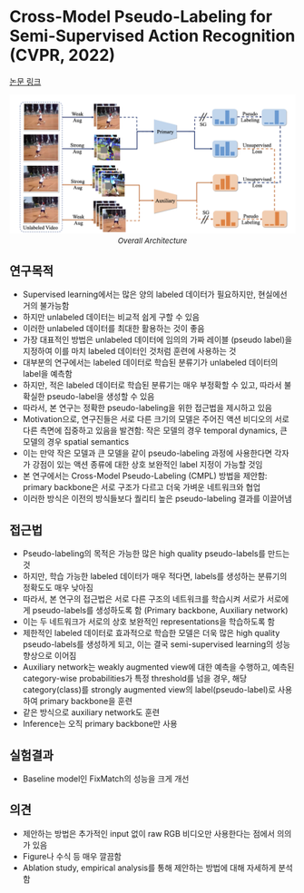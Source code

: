 # Cross-Model Pseudo-Labeling for Semi-Supervised Action Recognition (CVPR, 2022)

[논문 링크](https://openaccess.thecvf.com/content/CVPR2022/html/Xu_Cross-Model_Pseudo-Labeling_for_Semi-Supervised_Action_Recognition_CVPR_2022_paper.html)

<p align="center">
    <img width="600" alt='fig1' src="./img/14_01_01.png?raw=true"></br>
    <em><font size=2>Overall Architecture</font></em>
</p>

## 연구목적
- Supervised learning에서는 많은 양의 labeled 데이터가 필요하지만, 현실에선 거의 불가능함 
- 하지만 unlabeled 데이터는 비교적 쉽게 구할 수 있음 
- 이러한 unlabeled 데이터를 최대한 활용하는 것이 좋음 
- 가장 대표적인 방법은 unlabeled 데이터에 임의의 가짜 레이블 (pseudo label)을 지정하여 이를 마치 labeled 데이터인 것처럼 훈련에 사용하는 것 
- 대부분의 연구에서는 labeled 데이터로 학습된 분류기가 unlabeled 데이터의 label을 예측함 
- 하지만, 적은 labeled 데이터로 학습된 분류기는 매우 부정확할 수 있고, 따라서 불확실한 pseudo-label을 생성할 수 있음 
- 따라서, 본 연구는 정확한 pseudo-labeling을 위한 접근법을 제시하고 있음 
- Motivation으로, 연구진들은 서로 다른 크기의 모델은 주어진 액션 비디오의 서로 다른 측면에 집중하고 있음을 발견함: 작은 모델의 경우 temporal dynamics, 큰 모델의 경우 spatial semantics 
- 이는 만약 작은 모델과 큰 모델을 같이 pseudo-labeling 과정에 사용한다면 각자가 강점이 있는 액션 종류에 대한 상호 보완적인 label 지정이 가능할 것임 
- 본 연구에서는 Cross-Model Pseudo-Labeling (CMPL) 방법을 제안함: primary backbone은 서로 구조가 다르고 더욱 가벼운 네트워크와 협업 
- 이러한 방식은 이전의 방식들보다 퀄리티 높은 pseudo-labeling 결과를 이끌어냄

## 접근법
- Pseudo-labeling의 목적은 가능한 많은 high quality pseudo-labels를 만드는 것 
- 하지만, 학습 가능한 labeled 데이터가 매우 적다면, labels를 생성하는 분류기의 정확도도 매우 낮아짐 
- 따라서, 본 연구의 접근법은 서로 다른 구조의 네트워크를 학습시켜 서로가 서로에게 pseudo-labels를 생성하도록 함 (Primary backbone, Auxiliary network) 
- 이는 두 네트워크가 서로의 상호 보완적인 representations을 학습하도록 함 
- 제한적인 labeled 데이터로 효과적으로 학습한 모델은 더욱 많은 high quality pseudo-labels를 생성하게 되고, 이는 결국 semi-supervised learning의 성능 향상으로 이어짐 
- Auxiliary network는 weakly augmented view에 대한 예측을 수행하고, 예측된 category-wise probabilities가 특정 threshold를 넘을 경우, 해당 category(class)를 strongly augmented view의 label(pseudo-label)로 사용하여 primary backbone을 훈련 
- 같은 방식으로 auxiliary network도 훈련 
- Inference는 오직 primary backbone만 사용 

## 실험결과
- Baseline model인 FixMatch의 성능을 크게 개선

## 의견
- 제안하는 방법은 추가적인 input 없이 raw RGB 비디오만 사용한다는 점에서 의의가 있음 
- Figure나 수식 등 매우 깔끔함 
- Ablation study, empirical analysis를 통해 제안하는 방법에 대해 자세하게 분석함 
